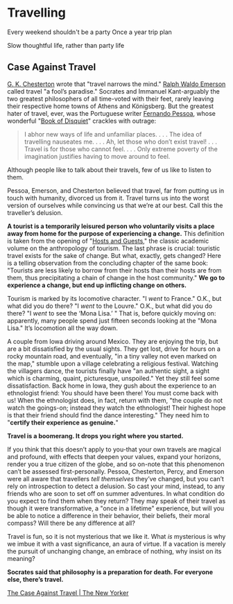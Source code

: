 # Travelling

Every weekend shouldn't be a party
Once a year trip plan

Slow thoughtful life, rather than party life

## Case Against Travel

[G. K. Chesterton](https://www.newyorker.com/magazine/2008/07/07/the-back-of-the-world) wrote that "travel narrows the mind." [Ralph Waldo Emerson](https://www.newyorker.com/tag/ralph-waldo-emerson) called travel "a fool’s paradise." Socrates and Immanuel Kant-arguably the two greatest philosophers of all time-voted with their feet, rarely leaving their respective home towns of Athens and Königsberg. But the greatest hater of travel, ever, was the Portuguese writer [Fernando Pessoa](https://www.newyorker.com/magazine/2017/09/04/fernando-pessoas-disappearing-act), whose wonderful "[Book of Disquiet](https://www.amazon.com/Book-Disquiet-Penguin-Classics/dp/0141183047?ots=1&tag=thneyo0f-20&linkCode=w50)" crackles with outrage:

> I abhor new ways of life and unfamiliar places. . . . The idea of travelling nauseates me. . . . Ah, let those who don’t exist travel! . . . Travel is for those who cannot feel. . . . Only extreme poverty of the imagination justifies having to move around to feel.

Although people like to talk about their travels, few of us like to listen to them.

Pessoa, Emerson, and Chesterton believed that travel, far from putting us in touch with humanity, divorced us from it. Travel turns us into the worst version of ourselves while convincing us that we’re at our best. Call this the traveller’s delusion.

**A tourist is a temporarily leisured person who voluntarily visits a place away from home for the purpose of experiencing a change.** This definition is taken from the opening of "[Hosts and Guests](https://www.amazon.com/Hosts-Guests-Anthropology-Valene-Smith/dp/0812212800?ots=1&tag=thneyo0f-20&linkCode=w50)," the classic academic volume on the anthropology of tourism. The last phrase is crucial: touristic travel exists for the sake of change. But what, exactly, gets changed? Here is a telling observation from the concluding chapter of the same book: "Tourists are less likely to borrow from their hosts than their hosts are from them, thus precipitating a chain of change in the host community." **We go to experience a change, but end up inflicting change on others.**

Tourism is marked by its locomotive character. "I _went_ to France." O.K., but what did you do there? "I _went_ to the Louvre." O.K., but what did you do there? "I _went_ to see the ‘Mona Lisa.’ " That is, before quickly moving on: apparently, many people spend just fifteen seconds looking at the "Mona Lisa." It’s locomotion all the way down.

A couple from Iowa driving around Mexico. They are enjoying the trip, but are a bit dissatisfied by the usual sights. They get lost, drive for hours on a rocky mountain road, and eventually, "in a tiny valley not even marked on the map," stumble upon a village celebrating a religious festival. Watching the villagers dance, the tourists finally have "an authentic sight, a sight which is charming, quaint, picturesque, unspoiled." Yet they still feel some dissatisfaction. Back home in Iowa, they gush about the experience to an ethnologist friend: You should have been there! You must come back with us! When the ethnologist does, in fact, return with them, "the couple do not watch the goings-on; instead they watch the ethnologist! Their highest hope is that their friend should find the dance interesting." They need him to "**certify their experience as genuine.**"

**Travel is a boomerang. It drops you right where you started.**

If you think that this doesn’t apply to you-that your own travels are magical and profound, with effects that deepen your values, expand your horizons, render you a true citizen of the globe, and so on-note that this phenomenon can’t be assessed first-personally. Pessoa, Chesterton, Percy, and Emerson were all aware that travellers _tell themselves_ they’ve changed, but you can’t rely on introspection to detect a delusion. So cast your mind, instead, to any friends who are soon to set off on summer adventures. In what condition do you expect to find them when they return? They may speak of their travel as though it were transformative, a "once in a lifetime" experience, but will you be able to notice a difference in their behavior, their beliefs, their moral compass? Will there be any difference at all?

Travel is fun, so it is not mysterious that we like it. What _is_ mysterious is why we imbue it with a vast significance, an aura of virtue. If a vacation is merely the pursuit of unchanging change, an embrace of nothing, why insist on its meaning?

**Socrates said that philosophy is a preparation for death. For everyone else, there’s travel.**

[The Case Against Travel | The New Yorker](https://www.newyorker.com/culture/the-weekend-essay/the-case-against-travel)
